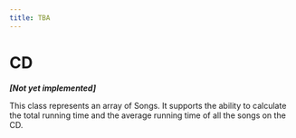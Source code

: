 ```yaml
---
title: TBA
---
```

# CD

***[Not yet implemented]***

This class represents an array of Songs. It supports the ability to calculate the total running time and the average running time of all the songs on the CD.
